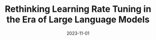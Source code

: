 ---
title: "Rethinking Learning Rate Tuning in the Era of Large Language Models"
collection: publications
category: conferences
permalink: /publication/2023-11-cogmi-lr-in-llms
excerpt: 'This paper explores the challenges of learning rate tuning for Large Language Models (LLMs) and introduces LRBench++ for benchmarking.'
date: 2023-11-01
venue: '2023 IEEE 5th International Conference on Cognitive Machine Intelligence (CogMI)'
paperurl: 'https://doi.org/10.1109/CogMI58952.2023.00025'
citation: 'Jin, H., Wei, W., Wang, X., Zhang, W., & Wu, Y. (2023). "Rethinking Learning Rate Tuning in the Era of Large Language Models." <i>2023 IEEE 5th International Conference on Cognitive Machine Intelligence (CogMI)</i>, 112-121.'
---